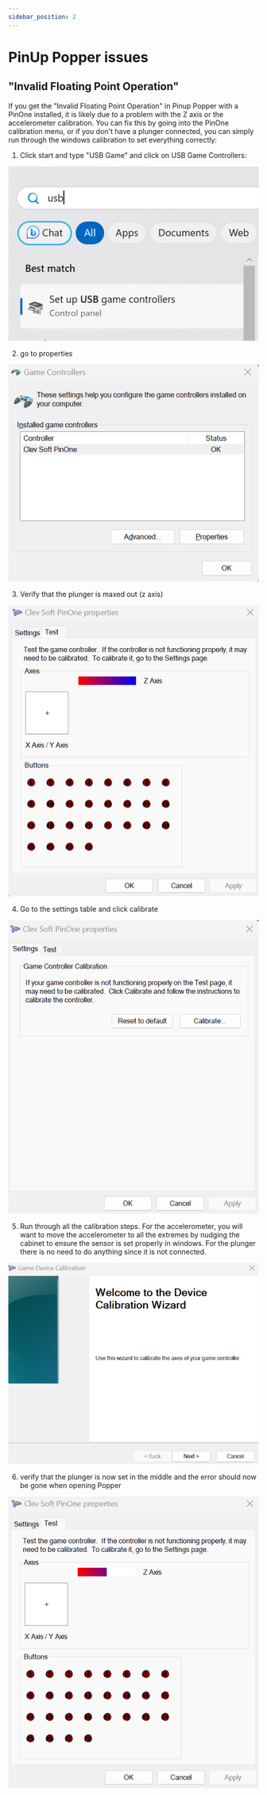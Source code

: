 ```yaml
---
sidebar_position: 2
---
```


# PinUp Popper issues 

## "Invalid Floating Point Operation"

If you get the "Invalid Floating Point Operation" in Pinup Popper with a PinOne installed, it is likely due to a problem with the Z axis or the accelerometer calibration. You can fix this by going into the PinOne calibration menu, or if you don't have a plunger connected, you can simply run through the windows calibration to set everything correctly:

1. Click start and type "USB Game" and click on USB Game Controllers:

![USB Game Controllers](./img/popper1.png)

2. go to properties

![USB Game Controllers](./img/popper2.png)

3. Verify that the plunger is maxed out (z axis)

![USB Game Controllers](./img/popper3.png)

4. Go to the settings table and click calibrate

![USB Game Controllers](./img/popper4.png)

5. Run through all the calibration steps. For the accelerometer, you will want to move the accelerometer to all the extremes by nudging the cabinet to ensure the sensor is set properly in windows. For the plunger there is no need to do anything since it is not connected.

![USB Game Controllers](./img/popper5.png)

6. verify that the plunger is now set in the middle and the error should now be gone when opening Popper

![USB Game Controllers](./img/popper6.png)